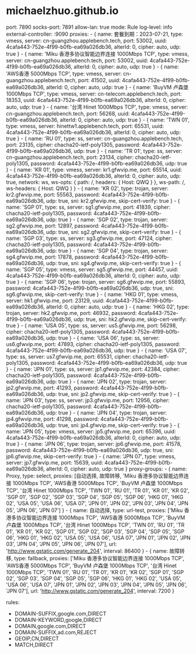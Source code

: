 # michaelzhuo.github.io
port: 7890
socks-port: 7891
allow-lan: true
mode: Rule
log-level: info
external-controller: :9090
proxies:
    - { name: 套餐到期：2023-07-21, type: vmess, server: cn-guangzhou.applebench.tech, port: 53002, uuid: 4cafa443-752e-4f99-b0fb-ea69a026db36, alterId: 0, cipher: auto, udp: true }
    - { name: 'Miku 香港多协议智能边界连接 1000Mbps TCP', type: vmess, server: cn-guangzhou.applebench.tech, port: 53002, uuid: 4cafa443-752e-4f99-b0fb-ea69a026db36, alterId: 0, cipher: auto, udp: true }
    - { name: 'AWS香港 5000Mbps TCP', type: vmess, server: cn-guangzhou.applebench.tech, port: 41502, uuid: 4cafa443-752e-4f99-b0fb-ea69a026db36, alterId: 0, cipher: auto, udp: true }
    - { name: 'BuyVM 卢森堡 1000Mbps TCP', type: vmess, server: cn-telecom.applebench.tech, port: 18353, uuid: 4cafa443-752e-4f99-b0fb-ea69a026db36, alterId: 0, cipher: auto, udp: true }
    - { name: '台湾 Hinet 1000Mbps TCP', type: vmess, server: cn-guangzhou.applebench.tech, port: 56268, uuid: 4cafa443-752e-4f99-b0fb-ea69a026db36, alterId: 0, cipher: auto, udp: true }
    - { name: 'TWN 01', type: vmess, server: hinettw1.applebench.tech, port: 65531, uuid: 4cafa443-752e-4f99-b0fb-ea69a026db36, alterId: 0, cipher: auto, udp: true }
    - { name: 'RU 01', type: ss, server: cn-guangzhou.applebench.tech, port: 23135, cipher: chacha20-ietf-poly1305, password: 4cafa443-752e-4f99-b0fb-ea69a026db36, udp: true }
    - { name: 'TR 01', type: ss, server: cn-guangzhou.applebench.tech, port: 23134, cipher: chacha20-ietf-poly1305, password: 4cafa443-752e-4f99-b0fb-ea69a026db36, udp: true }
    - { name: 'KR 01', type: vmess, server: kr1.gfwvip.me, port: 65514, uuid: 4cafa443-752e-4f99-b0fb-ea69a026db36, alterId: 0, cipher: auto, udp: true, network: ws, ws-opts: { path: /, headers: { Host: QWQ } }, ws-path: /, ws-headers: { Host: QWQ } }
    - { name: 'KR 02', type: trojan, server: kr2.gfwvip.me, port: 55563, password: 4cafa443-752e-4f99-b0fb-ea69a026db36, udp: true, sni: kr2.gfwvip.me, skip-cert-verify: true }
    - { name: 'SGP 01', type: ss, server: sg1.gfwvip.me, port: 41839, cipher: chacha20-ietf-poly1305, password: 4cafa443-752e-4f99-b0fb-ea69a026db36, udp: true }
    - { name: 'SGP 02', type: trojan, server: sg2.gfwvip.me, port: 12897, password: 4cafa443-752e-4f99-b0fb-ea69a026db36, udp: true, sni: sg2.gfwvip.me, skip-cert-verify: true }
    - { name: 'SGP 03', type: ss, server: sg3.gfwvip.me, port: 47124, cipher: chacha20-ietf-poly1305, password: 4cafa443-752e-4f99-b0fb-ea69a026db36, udp: true }
    - { name: 'SGP 04', type: trojan, server: sg4.gfwvip.me, port: 17878, password: 4cafa443-752e-4f99-b0fb-ea69a026db36, udp: true, sni: sg4.gfwvip.me, skip-cert-verify: true }
    - { name: 'SGP 05', type: vmess, server: sg5.gfwvip.me, port: 44457, uuid: 4cafa443-752e-4f99-b0fb-ea69a026db36, alterId: 0, cipher: auto, udp: true }
    - { name: 'SGP 06', type: trojan, server: sg6.gfwvip.me, port: 55893, password: 4cafa443-752e-4f99-b0fb-ea69a026db36, udp: true, sni: sg6.gfwvip.me, skip-cert-verify: true }
    - { name: 'HKG 01', type: vmess, server: hk1.gfwvip.me, port: 23129, uuid: 4cafa443-752e-4f99-b0fb-ea69a026db36, alterId: 0, cipher: auto, udp: true }
    - { name: 'HKG 02', type: trojan, server: hk2.gfwvip.me, port: 46932, password: 4cafa443-752e-4f99-b0fb-ea69a026db36, udp: true, sni: hk2.gfwvip.me, skip-cert-verify: true }
    - { name: 'USA 05', type: ss, server: us5.gfwvip.me, port: 56298, cipher: chacha20-ietf-poly1305, password: 4cafa443-752e-4f99-b0fb-ea69a026db36, udp: true }
    - { name: 'USA 06', type: ss, server: us6.gfwvip.me, port: 47893, cipher: chacha20-ietf-poly1305, password: 4cafa443-752e-4f99-b0fb-ea69a026db36, udp: true }
    - { name: 'USA 07', type: ss, server: us7.gfwvip.me, port: 65531, cipher: chacha20-ietf-poly1305, password: 4cafa443-752e-4f99-b0fb-ea69a026db36, udp: true }
    - { name: 'JPN 01', type: ss, server: jp1.gfwvip.me, port: 42384, cipher: chacha20-ietf-poly1305, password: 4cafa443-752e-4f99-b0fb-ea69a026db36, udp: true }
    - { name: 'JPN 02', type: trojan, server: jp2.gfwvip.me, port: 41293, password: 4cafa443-752e-4f99-b0fb-ea69a026db36, udp: true, sni: jp2.gfwvip.me, skip-cert-verify: true }
    - { name: 'JPN 03', type: ss, server: jp3.gfwvip.me, port: 12956, cipher: chacha20-ietf-poly1305, password: 4cafa443-752e-4f99-b0fb-ea69a026db36, udp: true }
    - { name: 'JPN 04', type: trojan, server: jp4.gfwvip.me, port: 41298, password: 4cafa443-752e-4f99-b0fb-ea69a026db36, udp: true, sni: jp4.gfwvip.me, skip-cert-verify: true }
    - { name: 'JPN 05', type: vmess, server: jp5.gfwvip.me, port: 65396, uuid: 4cafa443-752e-4f99-b0fb-ea69a026db36, alterId: 0, cipher: auto, udp: true }
    - { name: 'JPN 06', type: trojan, server: jp6.gfwvip.me, port: 41578, password: 4cafa443-752e-4f99-b0fb-ea69a026db36, udp: true, sni: jp6.gfwvip.me, skip-cert-verify: true }
    - { name: 'JPN 07', type: vmess, server: jp7.gfwvip.me, port: 15639, uuid: 4cafa443-752e-4f99-b0fb-ea69a026db36, alterId: 0, cipher: auto, udp: true }
proxy-groups:
    - { name: Proxy, type: select, proxies: [自动选择, 故障转移, 'Miku 香港多协议智能边界连接 1000Mbps TCP', 'AWS香港 5000Mbps TCP', 'BuyVM 卢森堡 1000Mbps TCP', '台湾 Hinet 1000Mbps TCP', 'TWN 01', 'RU 01', 'TR 01', 'KR 01', 'KR 02', 'SGP 01', 'SGP 02', 'SGP 03', 'SGP 04', 'SGP 05', 'SGP 06', 'HKG 01', 'HKG 02', 'USA 05', 'USA 06', 'USA 07', 'JPN 01', 'JPN 02', 'JPN 03', 'JPN 04', 'JPN 05', 'JPN 06', 'JPN 07'] }
    - { name: 自动选择, type: url-test, proxies: ['Miku 香港多协议智能边界连接 1000Mbps TCP', 'AWS香港 5000Mbps TCP', 'BuyVM 卢森堡 1000Mbps TCP', '台湾 Hinet 1000Mbps TCP', 'TWN 01', 'RU 01', 'TR 01', 'KR 01', 'KR 02', 'SGP 01', 'SGP 02', 'SGP 03', 'SGP 04', 'SGP 05', 'SGP 06', 'HKG 01', 'HKG 02', 'USA 05', 'USA 06', 'USA 07', 'JPN 01', 'JPN 02', 'JPN 03', 'JPN 04', 'JPN 05', 'JPN 06', 'JPN 07'], url: 'http://www.gstatic.com/generate_204', interval: 86400 }
    - { name: 故障转移, type: fallback, proxies: ['Miku 香港多协议智能边界连接 1000Mbps TCP', 'AWS香港 5000Mbps TCP', 'BuyVM 卢森堡 1000Mbps TCP', '台湾 Hinet 1000Mbps TCP', 'TWN 01', 'RU 01', 'TR 01', 'KR 01', 'KR 02', 'SGP 01', 'SGP 02', 'SGP 03', 'SGP 04', 'SGP 05', 'SGP 06', 'HKG 01', 'HKG 02', 'USA 05', 'USA 06', 'USA 07', 'JPN 01', 'JPN 02', 'JPN 03', 'JPN 04', 'JPN 05', 'JPN 06', 'JPN 07'], url: 'http://www.gstatic.com/generate_204', interval: 7200 }

rules:
  - DOMAIN-SUFFIX,google.com,DIRECT
  - DOMAIN-KEYWORD,google,DIRECT
  - DOMAIN,google.com,DIRECT
  - DOMAIN-SUFFIX,ad.com,REJECT
  - GEOIP,CN,DIRECT
  - MATCH,DIRECT
